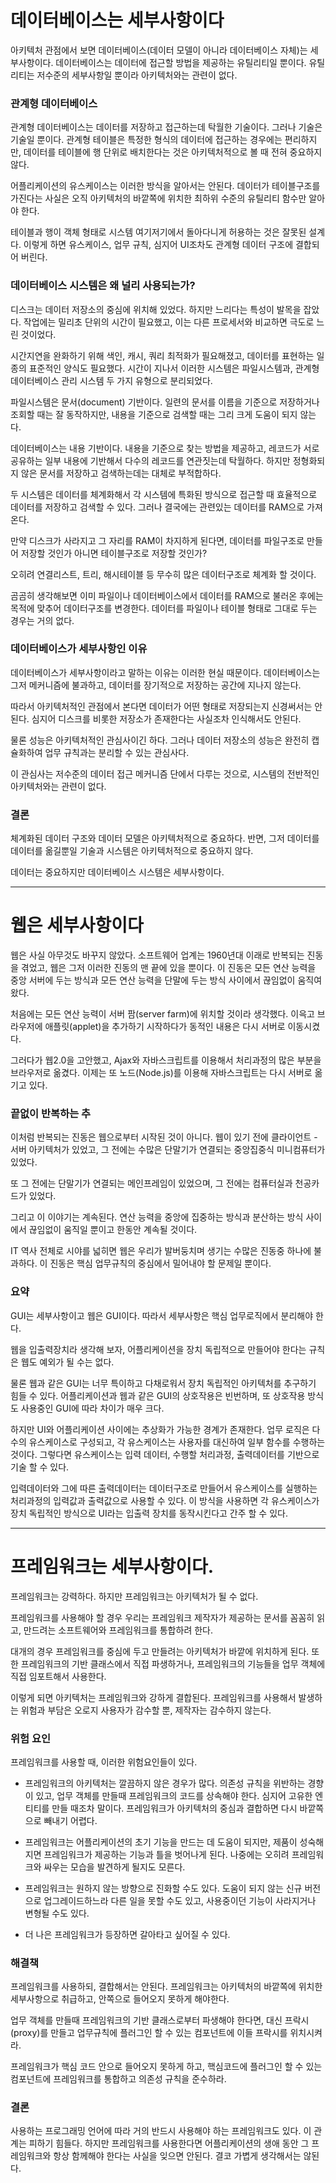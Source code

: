 # 데이터베이스는 세부사항이다
아키텍처 관점에서 보면 데이터베이스(데이터 모델이 아니라 데이터베이스 자체)는 세부사항이다. 데이터베이스는 데이터에 접근할 방법을 제공하는 유틸리티일 뿐이다. 유틸리티는 저수준의 세부사항일 뿐이라 아키텍처와는 관련이 없다.

### 관계형 데이터베이스
관계형 데이터베이스는 데이터를 저장하고 접근하는데 탁월한 기술이다. 그러나 기술은 기술일 뿐이다. 관계형 테이블은 특정한 형식의 데이터에 접근하는 경우에는 편리하지만, 데이터를 테이블에 행 단위로 배치한다는 것은 아키텍처적으로 볼 때 전혀 중요하지 않다.   

어플리케이션의 유스케이스는 이러한 방식을 알아서는 안된다. 데이터가 테이블구조를 가진다는 사실은 오직 아키텍처의 바깥쪽에 위치한 최하위 수준의 유틸리티 함수만 알아야 한다. 

테이블과 행이 객체 형태로 시스템 여기저기에서 돌아다니게 허용하는 것은 잘못된 설계다. 이렇게 하면 유스케이스, 업무 규칙, 심지어 UI조차도 관계형 데이터 구조에 결합되어 버린다.

### 데이터베이스 시스템은 왜 널리 사용되는가?
디스크는 데이터 저장소의 중심에 위치해 있었다. 하지만 느리다는 특성이 발목을 잡았다. 작업에는 밀리초 단위의 시간이 필요했고, 이는 다른 프로세서와 비교하면 극도로 느린 것이었다.

시간지연을 완화하기 위해 색인, 캐시, 쿼리 최적화가 필요해졌고, 데이터를 표현하는 일종의 표준적인 양식도 필요했다. 시간이 지나서 이러한 시스템은 파일시스템과, 관계형 데이터베이스 관리 시스템 두 가지 유형으로 분리되었다.

파일시스템은 문서(document) 기반이다. 일련의 문서를 이름을 기준으로 저장하거나 조회할 때는 잘 동작하지만, 내용을 기준으로 검색할 때는 그리 크게 도움이 되지 않는다.

데이터베이스는 내용 기반이다. 내용을 기준으로 찾는 방법을 제공하고, 레코드가 서로 공유하는 일부 내용에 기반해서 다수의 레코드를 연관짓는데 탁월하다. 하지만 정형화되지 않은 문서를 저장하고 검색하는데는 대체로 부적합하다.

두 시스템은 데이터를 체계화해서 각 시스템에 특화된 방식으로 접근할 때 효율적으로 데이터를 저장하고 검색할 수 있다. 그러나 결국에는 관련있는 데이터를 RAM으로 가져온다.

만약 디스크가 사라지고 그 자리를 RAM이 차지하게 된다면, 데이터를 파일구조로 만들어 저장할 것인가 아니면 테이블구조로 저장할 것인가?

오히려 연결리스트, 트리, 해시테이블 등 무수히 많은 데이터구조로 체계화 할 것이다.

곰곰히 생각해보면 이미 파일이나 데이터베이스에서 데이터를 RAM으로 불러온 후에는 목적에 맞추어 데이터구조를 변경한다. 데이터를 파일이나 테이블 형태로 그대로 두는 경우는 거의 없다.

### 데이터베이스가 세부사항인 이유
데이터베이스가 세부사항이라고 말하는 이유는 이러한 현실 때문이다. 데이터베이스는 그저 메커니즘에 불과하고, 데이터를 장기적으로 저장하는 공간에 지나지 않는다. 

따라서 아키텍처적인 관점에서 본다면 데이터가 어떤 형태로 저장되는지 신경써서는 안된다. 심지어 디스크를 비롯한 저장소가 존재한다는 사실조차 인식해서도 안된다.

물론 성능은 아키텍처적인 관심사이긴 하다. 그러나 데이터 저장소의 성능은 완전히 캡슐화하여 업무 규칙과는 분리할 수 있는 관심사다. 

이 관심사는 저수준의 데이터 접근 메커니즘 단에서 다루는 것으로, 시스템의 전반적인 아키텍처와는 관련이 없다.

### 결론
체계화된 데이터 구조와 데이터 모델은 아키텍처적으로 중요하다. 반면, 그저 데이터를 데이터를 옮길뿐일 기술과 시스템은 아키텍처적으로 중요하지 않다.

데이터는 중요하지만 데이터베이스 시스템은 세부사항이다. 



___


# 웹은 세부사항이다
웹은 사실 아무것도 바꾸지 않았다. 소프트웨어 업계는 1960년대 이래로 반복되는 진동을 겪었고, 웹은 그저 이러한 진동의 맨 끝에 있을 뿐이다. 이 진동은 모든 연산 능력을 중앙 서버에 두는 방식과 모든 연산 능력을 단말에 두는 방식 사이에서 끊임없이 움직여 왔다.

처음에는 모든 연산 능력이 서버 팜(server farm)에 위치할 것이라 생각했다. 이윽고 브라우저에 애플릿(applet)을 추가하기 시작하다가 동적인 내용은 다시 서버로 이동시켰다.

그러다가 웹2.0을 고안했고, Ajax와 자바스크립트를 이용해서 처리과정의 많은 부분을 브라우저로 옮겼다. 이제는 또 노드(Node.js)를 이용해 자바스크립트는 다시 서버로 옮기고 있다.

### 끝없이 반복하는 추
이처럼 반복되는 진동은 웹으로부터 시작된 것이 아니다. 웹이 있기 전에 클라이언트 - 서버 아키텍처가 있었고, 그 전에는 수많은 단말기가 연결되는 중앙집중식 미니컴퓨터가 있었다.

또 그 전에는 단말기가 연결되는 메인프레임이 있었으며, 그 전에는 컴퓨터실과 천공카드가 있었다. 

그리고 이 이야기는 계속된다. 연산 능력을 중앙에 집중하는 방식과 분산하는 방식 사이에서 끊임없이 움직일 뿐이고 한동안 계속될 것이다.

IT 역사 전체로 시야를 넓히면 웹은 우리가 발버둥치며 생기는 수많은 진동중 하나에 불과하다. 이 진동은 핵심 업무규칙의 중심에서 밀어내야 할 문제일 뿐이다.

### 요약
GUI는 세부사항이고 웹은 GUI이다. 따라서 세부사항은 핵심 업무로직에서 분리해야 한다. 

웹을 입출력장치라 생각해 보자, 어플리케이션을 장치 독립적으로 만들어야 한다는 규칙은 웹도 예외가 될 수는 없다.

물론 웹과 같은 GUI는 너무 특이하고 다채로워서 장치 독립적인 아키텍처를 추구하기 힘들 수 있다. 어플리케이션과 웹과 같은 GUI의 상호작용은 빈번하며, 또 상호작용 방식도 사용중인 GUI에 따라 차이가 매우 크다.

하지만 UI와 어플리케이션 사이에는 추상화가 가능한 경계가 존재한다. 업무 로직은 다수의 유스케이스로 구성되고, 각 유스케이스는 사용자를 대신하여 일부 함수를 수행하는 것이다. 그렇다면 유스케이스는 입력 데이터, 수행할 처리과정, 출력데이터를 기반으로 기술 할 수 있다.

입력데이터와 그에 따른 출력데이터는 데이터구조로 만들어서 유스케이스를 실행하는 처리과정의 입력값과 출력값으로 사용할 수 있다. 이 방식을 사용하면 각 유스케이스가 장치 독립적인 방식으로 UI라는 입출력 장치를 동작시킨다고 간주 할 수 있다.


___

# 프레임워크는 세부사항이다. 
프레임워크는 강력하다. 하지만 프레임워크는 아키텍처가 될 수 없다.

프레임워크를 사용해야 할 경우 우리는 프레임워크 제작자가 제공하는 문서를 꼼꼼히 읽고, 만드려는 소프트웨어와 프레임워크를 통합하려 한다.

대개의 경우 프레임워크를 중심에 두고 만들려는 아키텍처가 바깥에 위치하게 된다. 또한 프레임워크의 기반 클래스에서 직접 파생하거나, 프레임워크의 기능들을 업무 객체에 직접 임포트해서 사용한다.

이렇게 되면 아키텍처는 프레임워크와 강하게 결합된다. 프레임워크를 사용해서 발생하는 위험과 부담은 오로지 사용자가 감수할 뿐, 제작자는 감수하지 않는다.

### 위험 요인
프레임워크를 사용할 때, 이러한 위험요인들이 있다.

* 프레임워크의 아키텍처는 깔끔하지 않은 경우가 많다. 의존성 규칙을 위반하는 경향이 있고, 업무 객체를 만들때 프레임워크의 코드를 상속해야 한다. 심지어 고유한 엔티티를 만들 때조차 말이다. 
프레임워크가 아키텍처의 중심과 결합하면 다시 바깥쪽으로 빼내기 어렵다.

* 프레임워크는 어플리케이션의 초기 기능을 만드는 데 도움이 되지만, 제품이 성숙해지면 프레임워크가 제공하는 기능과 틀을 벗어나게 된다. 나중에는 오히려 프레임워크와 싸우는 모습을 발견하게 될지도 모른다.

* 프레임워크는 원하지 않는 방향으로 진화할 수도 있다. 도움이 되지 않는 신규 버전으로 업그레이드하느라 다른 일을 못할 수도 있고, 사용중이던 기능이 사라지거나 변형될 수도 있다.

* 더 나은 프레임워크가 등장하면 갈아타고 싶어질 수 있다.

### 해결책
프레임워크를 사용하되, 결합해서는 안된다. 프레임워크는 아키텍처의 바깥쪽에 위치한 세부사항으로 취급하고, 안쪽으로 들어오지 못하게 해야한다.

업무 객체를 만들때 프레임워크의 기반 클래스로부터 파생해야 한다면, 대신 프락시(proxy)를 만들고 업무규칙에 플러그인 할 수 있는 컴포넌트에 이들 프락시를 위치시켜라.

프레임워크가 핵심 코드 안으로 들어오지 못하게 하고, 핵심코드에 플러그인 할 수 있는 컴포넌트에 프레임워크를 통합하고 의존성 규칙을 준수하라.

### 결론
사용하는 프로그래밍 언어에 따라 거의 반드시 사용해야 하는 프레임워크도 있다. 
이 관계는 피하기 힘들다. 하지만 프레임워크를 사용한다면 어플리케이션의 생애 동안 그 프레임워크와 항상 함께해야 한다는 사실을 잊으면 안된다. 결코 가볍게 생각해서는 않된다.


